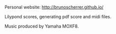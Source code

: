 Personal website: http://brunoscherrer.github.io/

Lilypond scores, generating pdf score and midi files.

Music produced by Yamaha MOXF8.